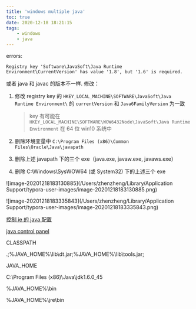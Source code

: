 ```yaml
---
title: 'windows multiple java'
toc: true
date: 2020-12-18 18:21:15
tags:
    - windows
    - java
---
```


errors:

```
Registry key 'Software\JavaSoft\Java Runtime Environment\CurrentVersion' has value '1.8', but '1.6' is required.
```

或者 java 和 javac 的版本不一样. 修改：

1. 修改 registry key 的 `HKEY_LOCAL_MACHINE\SOFTWARE\JavaSoft\Java Runtime Environment\`  的 `currentVersion` 和 `Java6FamilyVersion` 为一致
   
   > key 有可能在 `HKEY_LOCAL_MACHINE\SOFTWARE\WOW6432Node\JavaSoft\Java Runtime Environment` 在 64 位 win10 系统中

2. 删除环境变量中 `C:\Program Files (x86)\Common Files\Oracle\Java\javapath`

3. 删除上述 javapath 下的三个 exe（java.exe, javaw.exe, javaws.exe）

4. 删除 C:\Windows\SysWOW64 (或 System32) 下的上述三个 exe

![image-20201218183130885](/Users/zhenzheng/Library/Application Support/typora-user-images/image-20201218183130885.png)

![image-20201218183335843](/Users/zhenzheng/Library/Application Support/typora-user-images/image-20201218183335843.png)

[控制 ie 的 java 配置](https://bbs.csdn.net/topics/300069171)

[java control panel](https://zh.wikihow.com/%E5%90%AF%E7%94%A8Java)

CLASSPATH

.;%JAVA_HOME%\lib\dt.jar;%JAVA_HOME%\lib\tools.jar;

JAVA_HOME

C:\Program Files (x86)\Java\jdk1.6.0_45

%JAVA_HOME%\bin

%JAVA_HOME%\jre\bin